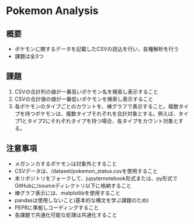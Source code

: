 # Pokemon Analysis

## 概要
- ポケモンに関するデータを記載したCSVの読込を行い、各種解析を行う
- 課題は全3つ

## 課題
1. CSVの合計列の値が一番高いポケモン名を検索し表示すること
1. CSVの合計値の値が一番低いポケモンを検索し表示すること
1. 各ポケモンのタイプごとのカウントを、棒グラフで表示すること。複数タイプを持つポケモンは、複数タイプそれぞれを合計対象とする。例えば、タイプ1とタイプ2にそれぞれタイプを持つ場合、各タイプをカウント対象とする。

## 注意事項
- メガシンカするポケモンは対象外とすること
- CSVデータは、/dataset/pokemon_status.csvを使用すること
- 本リポジトリをフォークして、jupyternotebook形式または、py形式でGitHubに/sourceディレクトリ以下に格納すること
- 棒グラフ表示には、matplotlibを使用すること
- pandasは使用しないこと(基本的な構文を学ぶ課題のため)
- PEP8に準拠しコーディングすること
- 各課題で共通化可能な処理は共通化すること